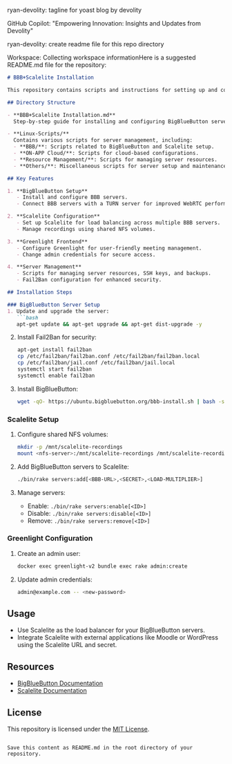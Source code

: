 ryan-devolity: tagline for yoast blog by devolity

GitHub Copilot: "Empowering Innovation: Insights and Updates from Devolity"

ryan-devolity: create readme file for this repo directory

Workspace: Collecting workspace informationHere is a suggested README.md file for the repository:

```markdown
# BBB+Scalelite Installation

This repository contains scripts and instructions for setting up and configuring BigBlueButton (BBB) servers and Scalelite for load balancing and recording management.

## Directory Structure

- **BBB+Scalelite Installation.md**  
  Step-by-step guide for installing and configuring BigBlueButton servers, Scalelite, and related components.

- **Linux-Scripts/**  
  Contains various scripts for server management, including:
  - **BBB/**: Scripts related to BigBlueButton and Scalelite setup.
  - **ON-APP Cloud/**: Scripts for cloud-based configurations.
  - **Resource Management/**: Scripts for managing server resources.
  - **Others/**: Miscellaneous scripts for server setup and maintenance.

## Key Features

1. **BigBlueButton Setup**  
   - Install and configure BBB servers.
   - Connect BBB servers with a TURN server for improved WebRTC performance.

2. **Scalelite Configuration**  
   - Set up Scalelite for load balancing across multiple BBB servers.
   - Manage recordings using shared NFS volumes.

3. **Greenlight Frontend**  
   - Configure Greenlight for user-friendly meeting management.
   - Change admin credentials for secure access.

4. **Server Management**  
   - Scripts for managing server resources, SSH keys, and backups.
   - Fail2Ban configuration for enhanced security.

## Installation Steps

### BigBlueButton Server Setup
1. Update and upgrade the server:
   ```bash
   apt-get update && apt-get upgrade && apt-get dist-upgrade -y
   ```
2. Install Fail2Ban for security:
   ```bash
   apt-get install fail2ban
   cp /etc/fail2ban/fail2ban.conf /etc/fail2ban/fail2ban.local
   cp /etc/fail2ban/jail.conf /etc/fail2ban/jail.local
   systemctl start fail2ban
   systemctl enable fail2ban
   ```

3. Install BigBlueButton:
   ```bash
   wget -qO- https://ubuntu.bigbluebutton.org/bbb-install.sh | bash -s -- -v xenial-22 -s <your-domain> -e <your-email> -w -g
   ```

### Scalelite Setup
1. Configure shared NFS volumes:
   ```bash
   mkdir -p /mnt/scalelite-recordings
   mount <nfs-server>:/mnt/scalelite-recordings /mnt/scalelite-recordings
   ```

2. Add BigBlueButton servers to Scalelite:
   ```bash
   ./bin/rake servers:add[<BBB-URL>,<SECRET>,<LOAD-MULTIPLIER>]
   ```

3. Manage servers:
   - Enable: `./bin/rake servers:enable[<ID>]`
   - Disable: `./bin/rake servers:disable[<ID>]`
   - Remove: `./bin/rake servers:remove[<ID>]`

### Greenlight Configuration
1. Create an admin user:
   ```bash
   docker exec greenlight-v2 bundle exec rake admin:create
   ```

2. Update admin credentials:
   ```bash
   admin@example.com -- <new-password>
   ```

## Usage

- Use Scalelite as the load balancer for your BigBlueButton servers.
- Integrate Scalelite with external applications like Moodle or WordPress using the Scalelite URL and secret.

## Resources

- [BigBlueButton Documentation](https://docs.bigbluebutton.org/)
- [Scalelite Documentation](https://github.com/blindsidenetworks/scalelite)

## License

This repository is licensed under the [MIT License](LICENSE).
```

Save this content as README.md in the root directory of your repository.